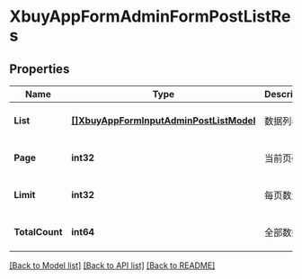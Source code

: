 # XbuyAppFormAdminFormPostListRes

## Properties
Name | Type | Description | Notes
------------ | ------------- | ------------- | -------------
**List** | [**[]XbuyAppFormInputAdminPostListModel**](xbuy.app.form.input.AdminPostListModel.md) | 数据列表 | [optional] [default to null]
**Page** | **int32** | 当前页码 | [optional] [default to 1]
**Limit** | **int32** | 每页数量 | [optional] [default to 10]
**TotalCount** | **int64** | 全部数据量 | [optional] [default to null]

[[Back to Model list]](../README.md#documentation-for-models) [[Back to API list]](../README.md#documentation-for-api-endpoints) [[Back to README]](../README.md)

